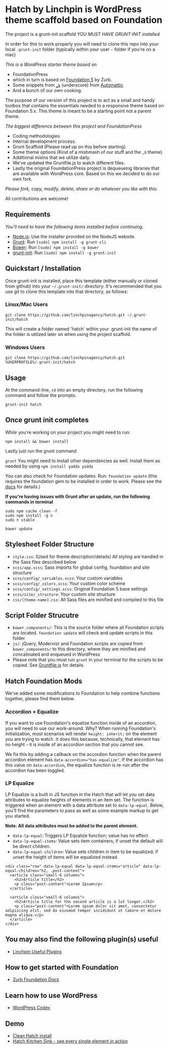 # Hatch by Linchpin is WordPress theme scaffold based on Foundation

The project is a grunt-init scaffold *YOU MUST HAVE GRUNT-INIT installed*

In order for this to work properly you will need to clone this repo into your local ```.grunt-init``` folder (typically within your user ```~``` folder if you're on a mac)

*This is a WordPress starter theme based on*
 * FoundationPress
 * which in turn is based on [Foundation 5](http://foundation.zurb.com) by Zurb.
 * Some snippets from [_s](https://github.com/automattic/_s) (underscore) from [Automattic](http://automattic.com)
 * And a bunch of our own cooking.

The purpose of our version of this project is to act as a small and handy toolbox that contains the essentials needed to a responsive theme based on Foundation 5.x. This theme is meant to be a starting point not a parent theme.

*The biggest difference between this project and FoundationPress*
  * Coding methodologies
  * Internal development process.
  * Grunt Scaffold (Please read up on this before starting)
  * Some theme options (Kind of a mishmash of our stuff and the _s theme)
  * Additional mixins that we utilize daily.
  * We've updated the Gruntfile.js to watch different files.
  * Lastly the original FoundationPress project is dequeueing libraries that are available with WordPress core. Based on this we decided to do our own fork.

*Please fork, copy, modify, delete, share or do whatever you like with this.*

All contributions are welcome!

## Requirements

*You'll need to have the following items installed before continuing.*
  * [Node.js](http://nodejs.org): Use the installer provided on the NodeJS website.
  * [Grunt](http://gruntjs.com/): Run `[sudo] npm install -g grunt-cli`
  * [Bower](http://bower.io): Run `[sudo] npm install -g bower`
  * [grunt-init](http://gruntjs.com/project-scaffolding): Run `[sudo] npm install -g grunt-init`
  
## Quickstart / Installation

Once grunt-init is installed, place this template (either manually or cloned from github) into your `~/.grunt-init/` directory. It's recommended that you use git to clone this template into that directory, as follows:

### Linux/Mac Users

```
git clone https://github.com/linchpinagency/hatch.git ~/.grunt-init/hatch
```
This will create a folder named 'hatch' within your .grunt-init the name of the folder is utilized later on when using the project scaffold.

### Windows Users

```
git clone https://github.com/linchpinagency/hatch.git %USERPROFILE%/.grunt-init/hatch
```

## Usage

At the command-line, ```cd``` into an empty directory, run the following command and follow the prompts.

```
grunt-init hatch
```

## Once grunt init completes ##

While you're working on your project you might need to run:

`npm install && bower install`

Lastly just run the grunt command

`grunt` You might need to install other dependencies as well. Install them as needed by using `npm install yadda yadda`

You can also check for Foundation updates. Run: ```foundation update``` (this requires the foundation gem to be installed in order to work. Please see the [docs](http://foundation.zurb.com/docs/sass.html) for details.)

**If you're having issues with Grunt after an update, run the following commands in terminal**
```
sudo npm cache clean -f
sudo npm install -g n
sudo n stable

bower update
```

## Stylesheet Folder Structure

  * `style.css`: (Used for theme description/details) All styling are handled in the Sass files described below
  * `scss/app.scss`: Sass imports for global config, foundation and site structure
  * `scss/config/_variables.scss`: Your custom variables
  * `scss/config/_colors.scss`: Your custom color scheme
  * `scss/config/_settings.scss`: Original Foundation 5 base settings
  * `scss/site/_structure`: Your custom site structure
  * `css/[theme-name].css`: All Sass files are minified and compiled to this file

## Script Folder Strucutre

  * `bower_components/`: This is the source folder where all Foundation scripts are located. `foundation update` will check and update scripts in this folder
  * `js/`: jQuery, Modernizr and Foundation scripts are copied from `bower_components/` to this directory, where they are minified and concatinated and enqueued in WordPress
  * Please note that you must run `grunt` in your terminal for the scripts to be copied. See [Gruntfile.js](https://github.com/linchpinagency/FoundationPress/blob/master/Gruntfile.js) for details

## Hatch Foundation Mods

We've added some modifications to Foundation to help combine functions together, please find them below.

### Accordion + Equalize

If you want to use Foundation's equalize function inside of an accordion, you will need to use our work-around. Why? When running Foundation's initialization, most scenarios will render `height: inherit;` on the element you are trying to watch. It does this because, technically, that element has no height - it is inside of an accordion section that you cannot see.

We fix this by adding a callback on the accordion function when the parent accordion element has `data-accordion="has-equalize"`. If the accordion has this value on `data-accordion`, the equalize function is re-run after the accordion has been toggled.

### LP Equalize

LP Equalize is a built in JS function in the Hatch that will let you set data attributes to equalize heights of elements in an item set. The function is triggered when an element with a data attribute set to `data-lp-equal`. Below, you'll find the parameters to pass as well as some example markup to get you started.

**Note: All data attributes must be added to the parent element.**

  * `data-lp-equal`: Triggers LP Equalize function; value has no effect.
  * `data-lp-equal-items`: Value sets item containers; if unset the default will be direct children.
  * `data-lp-equal-children`: Value sets children in item to be equalized; if unset the height of items will be equalized instead.
  
```
<div class="row" data-lp-equal data-lp-equal-items="article" data-lp-equal-children="h2, .post-content">
  <article class="small-6 columns">
    <h2>Article title</h2>
    <p class="post-content">Lorem Ipsum</p>
  </article>
  
  <article class="small-6 columns">
    <h2>Article title for the second article is a lot longer.</h2>
    <p class="post-content">Lorem ipsum dolor sit amet, consectetur adipiscing elit, sed do eiusmod tempor incididunt ut labore et dolore magna aliqua.</p>
  </article>
</div>
```

## You may also find the following plugin(s) useful
* [Linchpin Useful Plugins](http://github.com/linchpinagency/shortcodes/)

## How to get started with Foundation

* [Zurb Foundation Docs](http://foundation.zurb.com/docs/)

## Learn how to use WordPress

* [WordPress Codex](http://codex.wordpress.org/)

## Demo

* [Clean Hatch install](http://hatch.linchpin.agency)
* [Hatch Kitchen Sink - see every single element in action](http://hatch.linchpin.agency/kitchen-sink/)
